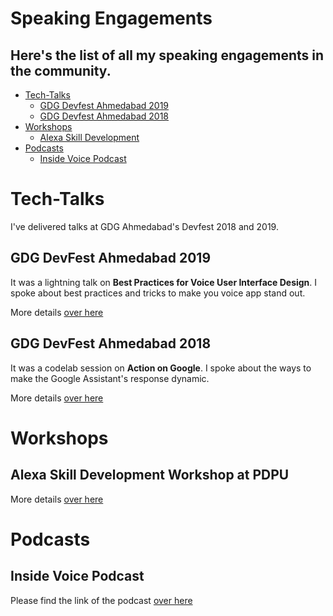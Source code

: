 # Speaking Engagements

## Here's the list of all my speaking engagements in the community.

- [Tech-Talks](#tech-talks)
  - [GDG Devfest Ahmedabad 2019](#devfestAhm19)
  - [GDG Devfest Ahmedabad 2018](#devfestAhm18)
- [Workshops](#Workshops)
  - [Alexa Skill Development](#alexaAtPDPU)
- [Podcasts](#Podcasts)
  - [Inside Voice Podcast](#insideVoice)

# Tech-Talks

I've delivered talks at GDG Ahmedabad's Devfest 2018 and 2019.

## GDG DevFest Ahmedabad 2019

It was a lightning talk on **Best Practices for Voice User Interface Design**. I spoke about best practices and tricks to make you voice app stand out.

More details [over here](./Tech-Talks/DevFest-Ahmedabad-2019/README.md)

## GDG DevFest Ahmedabad 2018

It was a codelab session on **Action on Google**. I spoke about the ways to make the Google Assistant's response dynamic.

More details [over here](./Tech-Talks/DevFest-Ahmedabad-2018/README.md)


# Workshops

## Alexa Skill Development Workshop at PDPU

More details [over here]()

# Podcasts

## Inside Voice Podcast

Please find the link of the podcast [over here](https://podcasts.apple.com/us/podcast/developing-voice-skills-as-a-student/id1447407838?i=1000447426808)
